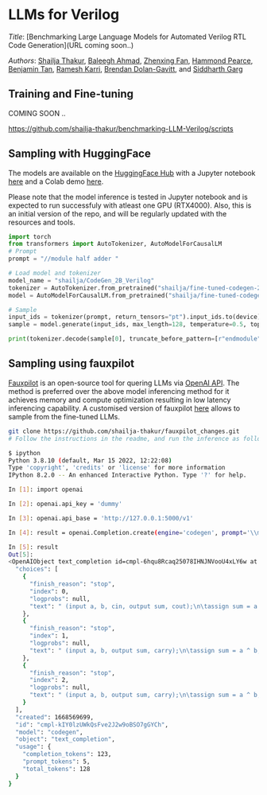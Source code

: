 # LLMs for Verilog 

*Title*: [Benchmarking Large Language Models for Automated Verilog RTL Code Generation](URL coming soon..)

*Authors*: [Shailja Thakur](https://shailja-thakur.github.io/), [Baleegh Ahmad](), [Zhenxing Fan](), [Hammond Pearce](), [Benjamin Tan](), [Ramesh Karri](), [Brendan Dolan-Gavitt](), and [Siddharth Garg]() 

<!---
<p align="center">
  <img src="assets/two.gif" width="60%">
</p>
-->

## Training and Fine-tuning

COMING SOON ..


https://github.com/shailja-thakur/benchmarking-LLM-Verilog/scripts

## Sampling with HuggingFace

The models are available on the [HuggingFace Hub](https://huggingface.co/models?search=verilog) with a Jupyter notebook [here](https://github.com/shailja-thakur/benchmarking-LLM-Verilog/blob/main/VGen_Demo_notebook.ipynb) and a Colab demo [here](https://colab.research.google.com/drive/XYZ?usp=sharing).

Please note that the model inference is tested in Jupyter notebook and is expected to run successfuly with atleast one GPU (RTX4000). Also, this is an initial version of the repo, and will be regularly updated with the resources and tools.


```python
import torch
from transformers import AutoTokenizer, AutoModelForCausalLM
# Prompt
prompt = "//module half adder "

# Load model and tokenizer
model_name = "shailja/CodeGen_2B_Verilog"
tokenizer = AutoTokenizer.from_pretrained("shailja/fine-tuned-codegen-2B-Verilog")
model = AutoModelForCausalLM.from_pretrained("shailja/fine-tuned-codegen-2B-Verilog").to(device)

# Sample
input_ids = tokenizer(prompt, return_tensors="pt").input_ids.to(device)
sample = model.generate(input_ids, max_length=128, temperature=0.5, top_p=0.9)

print(tokenizer.decode(sample[0], truncate_before_pattern=[r"endmodule"]) + "endmodule")
```

## Sampling using fauxpilot

[Fauxpilot](https://github.com/moyix/fauxpilot) is an open-source tool for quering LLMs via [OpenAI API](https://beta.openai.com/docs/api-reference/). The method is preferred over the above model inferencing method for it achieves memory and compute optimization resulting in low latency inferencing capability. A customised version of fauxpilot [here](https://github.com/shailja-thakur/fauxpilot_changes) allows to sample from the fine-tuned LLMs.

```sh
git clone https://github.com/shailja-thakur/fauxpilot_changes.git
# Follow the instructions in the readme, and run the inference as follows:

$ ipython
Python 3.8.10 (default, Mar 15 2022, 12:22:08) 
Type 'copyright', 'credits' or 'license' for more information
IPython 8.2.0 -- An enhanced Interactive Python. Type '?' for help.

In [1]: import openai

In [2]: openai.api_key = 'dummy'

In [3]: openai.api_base = 'http://127.0.0.1:5000/v1'

In [4]: result = openai.Completion.create(engine='codegen', prompt='\\module half adder', max_tokens=100, temperature=0.1, n=3,top_p=1.0, stop=["endmodule"])

In [5]: result
Out[5]: 
<OpenAIObject text_completion id=cmpl-6hqu8Rcaq25078IHNJNVooU4xLY6w at 0x7f602c3d2f40> JSON: {
  "choices": [
    {
      "finish_reason": "stop",
      "index": 0,
      "logprobs": null,
      "text": " (input a, b, cin, output sum, cout);\n\tassign sum = a ^ b ^ cin;\n\tassign cout = (a & b) | (a & cin) | (b & cin);\n"
    },
    {
      "finish_reason": "stop",
      "index": 1,
      "logprobs": null,
      "text": " (input a, b, output sum, carry);\n\tassign sum = a ^ b;\n\tassign carry = a & b;\n"
    },
    {
      "finish_reason": "stop",
      "index": 2,
      "logprobs": null,
      "text": " (input a, b, output sum, carry);\n\tassign sum = a ^ b;\n\tassign carry = a & b;\n"
    }
  ],
  "created": 1668569699,
  "id": "cmpl-kIY0lzUWkQsFve2J2w9oBSO7gGYCh",
  "model": "codegen",
  "object": "text_completion",
  "usage": {
    "completion_tokens": 123,
    "prompt_tokens": 5,
    "total_tokens": 128
  }
}
```
